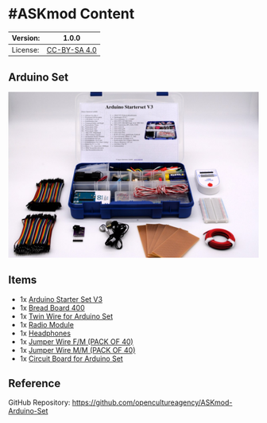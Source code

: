 # #ASKmod Content

| Version: | 1.0.0        |
| -------- | ------------ |
| License: | [CC-BY-SA 4.0](LICENSE.md) |

## Arduino Set

![#ASKmod Arduino Set](images/ASKmod-Arduino-Set.jpg)

## Items

- 1x [Arduino Starter Set V3](https://askotec.openculture.agency/product/arduino-starter-set-v3/)
- 1x [Bread Board 400](https://askotec.openculture.agency/product/bread-board/)
- 1x [Twin Wire for Arduino Set](https://askotec.openculture.agency/product/twin-wires/)
- 1x [Radio Module](https://askotec.openculture.agency/product/radio-set/)
- 1x [Headphones](https://askotec.openculture.agency/product/headphones/)
- 1x [Jumper Wire F/M (PACK OF 40)](https://askotec.openculture.agency/product/jumper-wire-f-m-pack-of-40/)
- 1x [Jumper Wire M/M (PACK OF 40)](https://askotec.openculture.agency/product/jumper-wire-m-m-pack-of-40/)
- 1x [Circuit Board for Arduino Set](https://askotec.openculture.agency/product/circuit-board/)

## Reference

GitHub Repository: https://github.com/opencultureagency/ASKmod-Arduino-Set